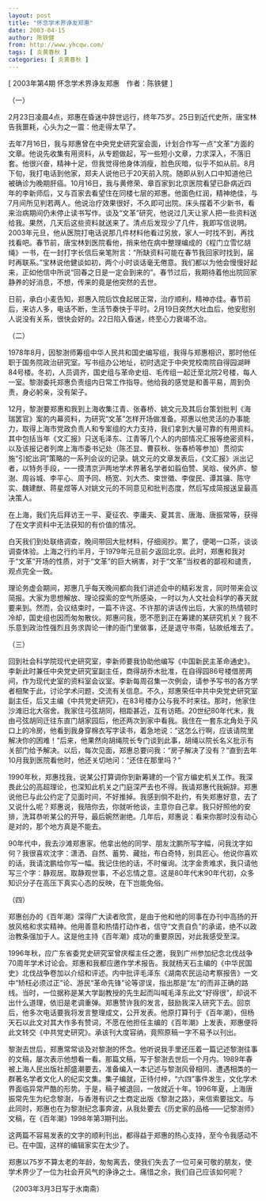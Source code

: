 ```yaml
---
layout: post
title: "怀念学术界诤友郑惠"
date: 2003-04-15
author: 陈铁健
from: http://www.yhcqw.com/
tags: [ 炎黄春秋 ]
categories: [ 炎黄春秋 ]
---
```



[ 2003年第4期 怀念学术界诤友郑惠　作者：陈铁健 ]

（一）

2月23日凌晨4点，郑惠在昏迷中辞世远行，终年75岁。25日到近代史所，唐宝林告我噩耗，心头为之一震：他走得太早了。


去年7月16日，我与郑惠曾在中央党史研究室会面，计划合作写一点“文革”方面的文章。他说先收集有用资料，从专题做起，写一些短小文章，力求深入，不落旧套。他很兴奋，精神十足，但我觉得他身体消瘦，脸色灰暗，似乎不如从前。8月下旬，我打电话到他家，郑夫人说他已于20天前入院。随即从别人口中知道他已被确诊为晚期肝癌。10月16日，我与黄修荣、章百家到北京医院看望已卧病近四年的李新师后，又与百家去看望住在同楼七层的郑惠。他面色红润，精神绝佳，与7月间所见判若两人。他说治疗效果很好，不久即可出院。床头摆着不少新书，看来治病期间仍未停止读书写作。谈及“文革”研究，他说过几天让家人把一些资料送给我。果然，几天后这些资料就送来了。清点后发现少了几件，我即写信说明。2003年元旦，他从医院打电话说那几件材料他看过另放，家人一时找不到，再找找看吧。春节前，唐宝林到医院看他，捎来他在病中整理编成的《程门立雪忆胡绳》一书，在一封打字长信后亲笔附言：“所缺资料可能在春节我回家时找到，届时再联系。”宝林说他健谈如初，两个小时谈话毫无倦意。我们都以为他会慢慢好起来，正如他信中所说“回春之日是一定会到来的”。春节过后，我期待着他出院回家静养的好消息，不想，传来的竟是他突然的去世。


日前，承白小麦告知，郑惠入院后饮食起居正常，治疗顺利，精神亦佳。春节前后，来访人多，电话不断，生活节奏快于平时。2月19日突然大吐血后，他安慰别人说没有关系，很快会好的。22日陷入昏迷，终至心力衰竭不治。

（二）


1978年8月，因黎澍师筹组中华人民共和国史编写组，我得与郑惠相识，那时他任职于国务院政治研究室。写书组办公地址，初时选定于中央党校南院自得园湖畔84号楼。冬初，人员调齐，国史组与革命史组、毛传组一起迁至北院2号楼，每人一室。黎澍委托郑惠负责组内日常工作指导。他给我的感觉是和善平易，周到负责，身必躬亲，没有架子。


12月，黎澍要郑惠和我到上海收集江青、张春桥、姚文元及其后台策划批判《海瑞罢官》案的内幕资料，为研究“文革”怎样开场做准备。郑惠以他灵活的办事能力，取得上海市党政负责人和专案组的大力支持，我们拿到大量可靠的有用资料。其中包括当年《文汇报》只送毛泽东、江青等几个人的内部情况汇报等绝密资料，以及该报记者列席上海市委书记处（陈丕显、曹荻秋、张春桥等参加）贯彻实施“引蛇出洞”策略的一系列会议的记录。姚文元的文章发表后，《文汇报》派出记者，以特务手段，一一摸清京沪两地学术界著名学者如翦伯赞、吴晗、侯外庐、黎澍、周谷城、李平心、周予同、杨宽、刘大杰、束世徵、李俊民、谭其骧、陈守实、魏建猷、蒋星煜等人对姚文元的不同意见和批判态度，然后写成简报送呈最高决策人。

在上海，我们先后拜访王一平、夏征农、李庸夫、夏其言、唐海、唐振常等，获得了在文字资料中无法获知的有价值的情况。


白天我们到处联络调查，晚间带回大批材料，仔细阅抄。累了，便喝一口茶，谈谈调查体验。上海之行约半月，于1979年元旦前夕返回北京。此时，郑惠和我对于“文革”开场的性质，对于“文革”的巨大祸害，对于“文革”当权者的鄙视和谴责，观点完全一致。


理论务虚会期间，郑惠几乎每天晚间都向我们讲述会中的精彩发言，同时带来会议简报。大家为思想解放、理论探索的空气所感染，一时以为人文社会科学的春天就要来到。然而，会议结束时，一篇不许这、不许那的讲话传出后，大家的热情顿时冷却，国史组也因而匆匆散伙。郑惠问我，愿不愿到正在筹建的某研究机关？我不乐意到政治性强烈且务求舆论一律的衙门里做事，还是退守书斋，钻故纸堆去了。

（三）


回到社会科学院现代史研究室，李新师要我协助他编写《中国新民主革命通史》。李新此时兼任中央党史研究室副主任，商得胡乔木批准，在自得园86号楼借房两间，作为现代史室的资料室会议室。李新每周召集一次例会，请参予写书的各方学者相聚于此，讨论学术问题，交流有关信息。不久，郑惠荣任中共中央党史研究室副主任，后又主编《中共党史研究》，在83号楼办公与我不时来往。那时，他家住沙滩旧北大宿舍。我家住弓弦胡同，相距甚近，互有访晤。20世纪80年代末，我由弓弦胡同迁往东直门胡家园后，他还两次到家中看我。我住在一套东北角处于风口上的冷房，他看到我身穿棉衣写字读书，着急地说：“这怎么行啊，应该请院里解决你的困难！”后来，他果然向胡绳院长专门谈到此事，胡绳以院长名义批示有关部门给予解决。以后，每次见面，郑惠总要问我：“房子解决了没有？”直到去年10月我到医院看他时，他还关切地问：“还住在那里吗？”


1990年秋，郑惠找我，说某公打算调你到新筹建的一个官方编史机关工作。我深畏此公的高超理论，也深知此机关之门庭深严去也不得。我请郑惠代我婉辞。郑惠说他已与此公约定了见面时间，不好推掉。我感到倘不赴约，有失郑惠好意，去了又说什么呢？郑惠说，我陪你去，你就听他谈，主意你自己拿。我只好照他的安排，洗耳恭听某公的开导，最后婉然谢绝。几年后，郑惠说：看来你那时没有动心是对的，那个地方真是不能去。


90年代中，我去沙滩郑惠家。他拿出他的同学、朋友沈鹏所写字幅，问我沈字如何？我很喜欢沈字：潇洒、自然、蓄势、藏拙，布白奇特，别具匠心。他说你喜欢的话，我请沈鹏给你写一幅。我记住他的话，不时催询。沈字金贵难求，我只请他写三个字：静观居。取静观世事，不必忘情之意。这是80年代末90年代初，众多知识分子在高压下真实心态的反映，在下岂能免俗。

（四）


郑惠创办的《百年潮》深得广大读者欣赏，是由于他和他的同事在办刊中高扬的开放风格和求实精神。他用善意和热情打动作者，信守“文责自负”的承诺，绝不以政治教条强加于人。这是他主持《百年潮》成功的重要原因，对此我感受至深。


1996年秋，应广东省委党史研究室曾庆榴主任之邀，我到广州参加纪念北伐战争70周年学术讨论会。郑惠和我都应邀作学术报告。我就杨天石主编的《中华民国史》北伐战争卷加以介绍和评述。内中批评毛泽东《湖南农民运动考察报告》一文中“矫枉必须过正”论、游民“革命先锋”论等谬误，指出那是“左”的而非正确的路线。当时，一位据称是某大学副教授的先生起而叫喊毛泽东此文“好得很”，却说不出什么道理，依旧是老调重弹。郑惠赞许我的发言，鼓励我深入研究下去。回京后，他多次电话要我将发言整理成文，公开发表。他原打算刊于《百年潮》，但杨天石以此文对其大作多有赞词，不愿在他担任主编的《百年潮》上发表，郑惠便将此文转交《中共党史研究》。承该刊大度容纳，竟照原稿一字不易予以刊出。


黎澍去世后，郑惠常常谈及对黎澍的怀念。他听说我手里还压着一篇记述黎澍往事的文稿，屡次表示他想看一看。那篇文稿，写于黎澍去世后一个月内。1989年春被上海人民出版社郝盛潮要去，准备编入一本记述与黎澍风骨相同、遭遇相类的一群著名学者文化人的纪实文集。集子编就，正待付梓，“六四”事件发生，文化学术界面临异常严酷的形势。于是，稿子被退回，一放就近十年。1996年夏，上海唐振常先生为纪念黎澍，与香港有识之士商定出版《黎澍之路》，来信索要拙文。与此同时，郑惠也在为黎澍纪念事奔波，从我处要去《历史家的品格——记黎澍师》文稿，在《百年潮》1998年第3期刊出。

这两篇不容易发表的文字的顺利刊出，都得益于郑惠的热心支持，至今令我感动不已。在中国，这样的编辑家实在太少了。

郑惠以75岁不算太老的年龄，匆匆离去，使我们失去了一位可亲可敬的朋友，使学术界少了一位为社会开风气的诤诤之士。痛惜之余，我们自己应该如何呢？

（2003年3月3日写于水南斋）


